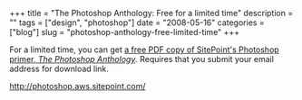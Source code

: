 +++
title = "The Photoshop Anthology: Free for a limited time"
description = ""
tags = ["design", "photoshop"]
date = "2008-05-16"
categories = ["blog"]
slug = "photoshop-anthology-free-limited-time"
+++



<p>For a limited time, you can get <a href="http://photoshop.aws.sitepoint.com/">a free PDF copy of SitePoint's Photoshop primer, <em>The Photoshop Anthology</em></a>. Requires that you submit your email address for download link.</p>
    
  <a href="http://photoshop.aws.sitepoint.com/">http://photoshop.aws.sitepoint.com/</a>
